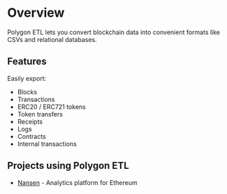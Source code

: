 # Overview

Polygon ETL lets you convert blockchain data into convenient formats like CSVs and relational databases.

## Features

Easily export:

- Blocks
- Transactions
- ERC20 / ERC721 tokens
- Token transfers
- Receipts
- Logs
- Contracts
- Internal transactions

## Projects using Polygon ETL

- [Nansen](https://nansen.ai/?ref=polygonetl) - Analytics platform for Ethereum
